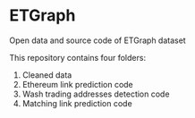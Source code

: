 # ETGraph
Open data and source code of ETGraph dataset

This repository contains four folders:
1. Cleaned data
2. Ethereum link prediction code
3. Wash trading addresses detection code
4. Matching link prediction code
